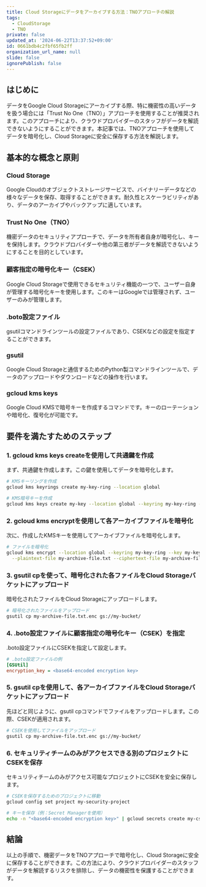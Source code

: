 ```yaml
---
title: Cloud Storageにデータをアーカイブする方法：TNOアプローチの解説
tags:
  - CloudStorage
  - TNO
private: false
updated_at: '2024-06-22T13:37:52+09:00'
id: 0661bdb4c2fbf65fb2ff
organization_url_name: null
slide: false
ignorePublish: false
---
```

## はじめに 

データをGoogle Cloud Storageにアーカイブする際、特に機密性の高いデータを扱う場合には「Trust No One（TNO）」アプローチを使用することが推奨されます。このアプローチにより、クラウドプロバイダーのスタッフがデータを解読できないようにすることができます。本記事では、TNOアプローチを使用してデータを暗号化し、Cloud Storageに安全に保存する方法を解説します。

## 基本的な概念と原則

### Cloud Storage
Google Cloudのオブジェクトストレージサービスで、バイナリーデータなどの様々なデータを保存、取得することができます。耐久性とスケーラビリティがあり、データのアーカイブやバックアップに適しています。

### Trust No One（TNO）
機密データのセキュリティアプローチで、データを所有者自身が暗号化し、キーを保持します。クラウドプロバイダーや他の第三者がデータを解読できないようにすることを目的としています。

### 顧客指定の暗号化キー（CSEK）
Google Cloud Storageで使用できるセキュリティ機能の一つで、ユーザー自身が管理する暗号化キーを使用します。このキーはGoogleでは管理されず、ユーザーのみが管理します。

### .boto設定ファイル
gsutilコマンドラインツールの設定ファイルであり、CSEKなどの設定を指定することができます。

### gsutil
Google Cloud Storageと通信するためのPython製コマンドラインツールで、データのアップロードやダウンロードなどの操作を行います。

### gcloud kms keys
Google Cloud KMSで暗号キーを作成するコマンドです。キーのローテーションや暗号化、復号化が可能です。

## 要件を満たすためのステップ

### 1. gcloud kms keys createを使用して共通鍵を作成
まず、共通鍵を作成します。この鍵を使用してデータを暗号化します。

```bash
# KMSキーリングを作成
gcloud kms keyrings create my-key-ring --location global

# KMS暗号キーを作成
gcloud kms keys create my-key --location global --keyring my-key-ring --purpose encryption
```

### 2. gcloud kms encryptを使用して各アーカイブファイルを暗号化
次に、作成したKMSキーを使用してアーカイブファイルを暗号化します。

```bash
# ファイルを暗号化
gcloud kms encrypt --location global --keyring my-key-ring --key my-key \
  --plaintext-file my-archive-file.txt --ciphertext-file my-archive-file.txt.enc
```

### 3. gsutil cpを使って、暗号化された各ファイルをCloud Storageバケットにアップロード
暗号化されたファイルをCloud Storageにアップロードします。

```bash
# 暗号化されたファイルをアップロード
gsutil cp my-archive-file.txt.enc gs://my-bucket/
```

### 4. .boto設定ファイルに顧客指定の暗号化キー（CSEK）を指定
.boto設定ファイルにCSEKを指定して設定します。

```ini
# .boto設定ファイルの例
[GSUtil]
encryption_key = <base64-encoded encryption key>
```

### 5. gsutil cpを使用して、各アーカイブファイルをCloud Storageバケットにアップロード
先ほどと同じように、gsutil cpコマンドでファイルをアップロードします。この際、CSEKが適用されます。

```bash
# CSEKを使用してファイルをアップロード
gsutil cp my-archive-file.txt.enc gs://my-bucket/
```

### 6. セキュリティチームのみがアクセスできる別のプロジェクトにCSEKを保存
セキュリティチームのみがアクセス可能なプロジェクトにCSEKを安全に保存します。

```bash
# CSEKを保存するためのプロジェクトに移動
gcloud config set project my-security-project

# キーを保存（例：Secret Managerを使用）
echo -n "<base64-encoded encryption key>" | gcloud secrets create my-csek --data-file=-
```

## 結論

以上の手順で、機密データをTNOアプローチで暗号化し、Cloud Storageに安全に保存することができます。この方法により、クラウドプロバイダーのスタッフがデータを解読するリスクを排除し、データの機密性を保護することができます。
